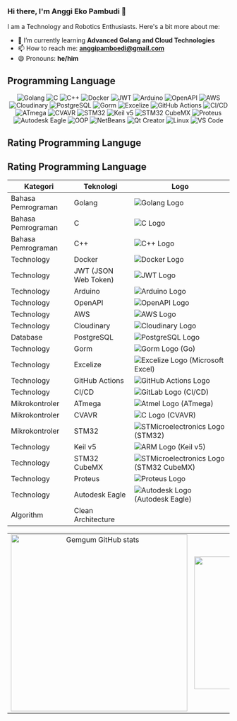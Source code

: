 ### Hi there, I'm Anggi Eko Pambudi 👋

I am a Technology and Robotics Enthusiasts. Here's a bit more about me:

- 🌱 I’m currently learning **Advanced Golang and Cloud Technologies**
- 📫 How to reach me: **[anggipamboedi@gmail.com](mailto:anggipamboedi@gmail.com)**
- 😄 Pronouns: **he/him**

## Programming Language
<p align="center">
  <img alt="Golang" src="https://img.shields.io/badge/-Golang-00ADD8?style=flat-square&logo=go&logoColor=white" />
  <img alt="C" src="https://img.shields.io/badge/-C-A8B9CC?style=flat-square&logo=c&logoColor=white" />
  <img alt="C++" src="https://img.shields.io/badge/-C++-00599C?style=flat-square&logo=cplusplus&logoColor=white" />
  <img alt="Docker" src="https://img.shields.io/badge/-Docker-46a2f1?style=flat-square&logo=docker&logoColor=white" />
  <img alt="JWT" src="https://img.shields.io/badge/-JWT-000000?style=flat-square&logo=jsonwebtokens&logoColor=white" />
  <img alt="Arduino" src="https://img.shields.io/badge/-Arduino-00979D?style=flat-square&logo=arduino&logoColor=white" />
  <img alt="OpenAPI" src="https://img.shields.io/badge/-OpenAPI-85EA2D?style=flat-square&logo=openapiinitiative&logoColor=white" />
  <img alt="AWS" src="https://img.shields.io/badge/-AWS-232F3E?style=flat-square&logo=amazonaws&logoColor=white" />
  <img alt="Cloudinary" src="https://img.shields.io/badge/-Cloudinary-F38020?style=flat-square&logo=cloudinary&logoColor=white" />
  <img alt="PostgreSQL" src="https://img.shields.io/badge/-PostgreSQL-336791?style=flat-square&logo=postgresql&logoColor=white" />
  <img alt="Gorm" src="https://img.shields.io/badge/-Gorm-3776AB?style=flat-square&logo=go&logoColor=white" />
  <img alt="Excelize" src="https://img.shields.io/badge/-Excelize-217346?style=flat-square&logo=microsoft-excel&logoColor=white" />
  <img alt="GitHub Actions" src="https://img.shields.io/badge/-GitHub_Actions-2088FF?style=flat-square&logo=githubactions&logoColor=white" />
  <img alt="CI/CD" src="https://img.shields.io/badge/-CI%2FCD-222222?style=flat-square&logo=gitlab&logoColor=white" />
  <img alt="ATmega" src="https://img.shields.io/badge/-ATmega-0082FC?style=flat-square&logo=atmel&logoColor=white" />
  <img alt="CVAVR" src="https://img.shields.io/badge/-CVAVR-EE2C2C?style=flat-square&logo=c&logoColor=white" />
  <img alt="STM32" src="https://img.shields.io/badge/-STM32-03234B?style=flat-square&logo=stmicroelectronics&logoColor=white" />
  <img alt="Keil v5" src="https://img.shields.io/badge/-Keil_v5-007396?style=flat-square&logo=arm&logoColor=white" />
  <img alt="STM32 CubeMX" src="https://img.shields.io/badge/-STM32_CubeMX-00AAE7?style=flat-square&logo=stmicroelectronics&logoColor=white" />
  <img alt="Proteus" src="https://img.shields.io/badge/-Proteus-1B72BE?style=flat-square&logo=proteus&logoColor=white" />
  <img alt="Autodesk Eagle" src="https://img.shields.io/badge/-Autodesk_Eagle-0696D7?style=flat-square&logo=autodesk&logoColor=white" />
  <img alt="OOP" src="https://img.shields.io/badge/-OOP-009688?style=flat-square&logo=objectorientedprogramming&logoColor=white" />
  <img alt="NetBeans" src="https://img.shields.io/badge/-NetBeans-1B6AC6?style=flat-square&logo=apachenetbeanside&logoColor=white" />
  <img alt="Qt Creator" src="https://img.shields.io/badge/-Qt_Creator-41CD52?style=flat-square&logo=qt&logoColor=white" />
  <img alt="Linux" src="https://img.shields.io/badge/-Linux-FCC624?style=flat-square&logo=linux&logoColor=black" />
  <img alt="VS Code" src="https://img.shields.io/badge/-VS_Code-007ACC?style=flat-square&logo=visualstudiocode&logoColor=white" />
</p>                                                                                                                                                                                            


<table>
  <thead>
    <tr>
      <th>Kategori</th>
      <th>Teknologi</th>
      <th>Logo</th>
    </tr>
  </thead>
  <tbody>
    <tr>
      <td>Bahasa Pemrograman</td>
      <td>Golang</td>
      <td><img src="images/golang.svg" alt="Golang Logo"></td>
    </tr>
    <tr>
      <td>Bahasa Pemrograman</td>
      <td>C</td>
      <td><img src="images/c.svg" alt="C Logo"></td>
    </tr>
    <tr>
      <td>Bahasa Pemrograman</td>
      <td>C++</td>
      <td><img src="images/cplusplus.svg" alt="C++ Logo"></td>
    </tr>
    <tr>
      <td>Technology</td>
      <td>Docker</td>
      <td><img src="images/docker.svg" alt="Docker Logo"></td>
    </tr>
    <tr>
      <td>Technology</td>
      <td>JWT (JSON Web Token)</td>
      <td><img src="images/jwt.svg" alt="JWT Logo"></td>
    </tr>
    <tr>
      <td>Technology</td>
      <td>Arduino</td>
      <td><img src="images/arduino.svg" alt="Arduino Logo"></td>
    </tr>
    <tr>
      <td>Technology</td>
      <td>OpenAPI</td>
      <td><img src="images/openapi.svg" alt="OpenAPI Logo"></td>
    </tr>
    <tr>
      <td>Technology</td>
      <td>AWS</td>
      <td><img src="images/aws.svg" alt="AWS Logo"></td>
    </tr>
    <tr>
      <td>Technology</td>
      <td>Cloudinary</td>
      <td><img src="images/cloudinary.svg" alt="Cloudinary Logo"></td>
    </tr>
    <tr>
      <td>Database</td>
      <td>PostgreSQL</td>
      <td><img src="images/postgresql.svg" alt="PostgreSQL Logo"></td>
    </tr>
    <tr>
      <td>Technology</td>
      <td>Gorm</td>
      <td><img src="images/go.svg" alt="Gorm Logo (Go)"></td> </tr>
    <tr>
      <td>Technology</td>
      <td>Excelize</td>
      <td><img src="images/excel.svg" alt="Excelize Logo (Microsoft Excel)"></td> </tr>
    <tr>
      <td>Technology</td>
      <td>GitHub Actions</td>
      <td><img src="images/githubactions.svg" alt="GitHub Actions Logo"></td>
    </tr>
    <tr>
      <td>Technology</td>
      <td>CI/CD</td>
      <td><img src="images/gitlab.svg" alt="GitLab Logo (CI/CD)"></td> </tr>
    <tr>
      <td>Mikrokontroler</td>
      <td>ATmega</td>
      <td><img src="images/atmel.svg" alt="Atmel Logo (ATmega)"></td> </tr>
    <tr>
      <td>Mikrokontroler</td>
      <td>CVAVR</td>
      <td><img src="images/c.svg" alt="C Logo (CVAVR)"></td> </tr>
    <tr>
      <td>Mikrokontroler</td>
      <td>STM32</td>
      <td><img src="images/stmicroelectronics.svg" alt="STMicroelectronics Logo (STM32)"></td> </tr>
    <tr>
      <td>Technology</td>
      <td>Keil v5</td>
      <td><img src="images/arm.svg" alt="ARM Logo (Keil v5)"></td> </tr>
    <tr>
      <td>Technology</td>
      <td>STM32 CubeMX</td>
      <td><img src="images/stmicroelectronics.svg" alt="STMicroelectronics Logo (STM32 CubeMX)"></td> </tr>
    <tr>
      <td>Technology</td>
      <td>Proteus</td>
      <td><img src="images/proteus.svg" alt="Proteus Logo"></td>
    </tr>
    <tr>
      <td>Technology</td>
      <td>Autodesk Eagle</td>
      <td><img src="images/autodesk.svg" alt="Autodesk Logo (Autodesk Eagle)"></td> </tr>
    <tr>
      <td>Algorithm</td>
      <td>Clean Architecture</td>
      <td></td>
    </tr>
    <tr>
      
## Rating Programming Languge
## Rating Programming Language

<table align="center">
  <tr>
    <td align="center">
      <img src="https://github-readme-stats.vercel.app/api?username=gemgum&show_icons=true&bg_color=00000000&title_color=00ADD8&icon_color=00ADD8&text_bold=true&text_color=00ADD8&disable_animations=true&border_radius=10&border_color=808080" alt="Gemgum GitHub stats" width="400">
    </td>
    <td align="center">
      <img src="https://github-readme-stats.vercel.app/api/top-langs/?username=gemgum&layout=compact&bg_color=00000000&title_color=00ADD8&text_color=00ADD8&disable_animations=true&border_radius=10&border_color=808080" alt="Top Languages" width="300">
    </td>
  </tr>
</table>

